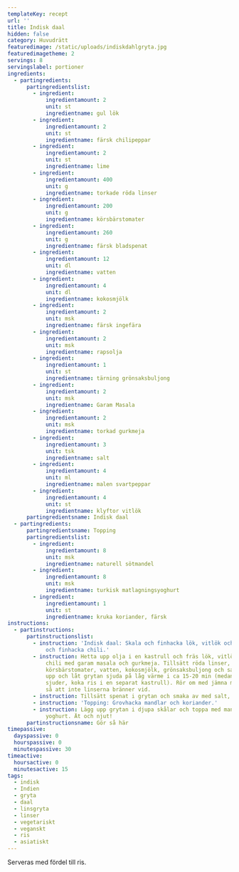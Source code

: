 ```yaml
---
templateKey: recept
url: ''
title: Indisk daal
hidden: false
category: Huvudrätt
featuredimage: /static/uploads/indiskdahlgryta.jpg
featuredimagetheme: 2
servings: 8
servingslabel: portioner
ingredients:
  - partingredients:
      partingredientslist:
        - ingredient:
            ingredientamount: 2
            unit: st
            ingredientname: gul lök
        - ingredient:
            ingredientamount: 2
            unit: st
            ingredientname: färsk chilipeppar
        - ingredient:
            ingredientamount: 2
            unit: st
            ingredientname: lime
        - ingredient:
            ingredientamount: 400
            unit: g
            ingredientname: torkade röda linser
        - ingredient:
            ingredientamount: 200
            unit: g
            ingredientname: körsbärstomater
        - ingredient:
            ingredientamount: 260
            unit: g
            ingredientname: färsk bladspenat
        - ingredient:
            ingredientamount: 12
            unit: dl
            ingredientname: vatten
        - ingredient:
            ingredientamount: 4
            unit: dl
            ingredientname: kokosmjölk
        - ingredient:
            ingredientamount: 2
            unit: msk
            ingredientname: färsk ingefära
        - ingredient:
            ingredientamount: 2
            unit: msk
            ingredientname: rapsolja
        - ingredient:
            ingredientamount: 1
            unit: st
            ingredientname: tärning grönsaksbuljong
        - ingredient:
            ingredientamount: 2
            unit: msk
            ingredientname: Garam Masala
        - ingredient:
            ingredientamount: 2
            unit: msk
            ingredientname: torkad gurkmeja
        - ingredient:
            ingredientamount: 3
            unit: tsk
            ingredientname: salt
        - ingredient:
            ingredientamount: 4
            unit: ml
            ingredientname: malen svartpeppar
        - ingredient:
            ingredientamount: 4
            unit: st
            ingredientname: klyftor vitlök
      partingredientsname: Indisk daal
  - partingredients:
      partingredientsname: Topping
      partingredientslist:
        - ingredient:
            ingredientamount: 8
            unit: msk
            ingredientname: naturell sötmandel
        - ingredient:
            ingredientamount: 8
            unit: msk
            ingredientname: turkisk matlagningsyoghurt
        - ingredient:
            ingredientamount: 1
            unit: st
            ingredientname: kruka koriander, färsk
instructions:
  - partinstructions:
      partinstructionslist:
        - instruction: 'Indisk daal: Skala och finhacka lök, vitlök och ingefära. Skölj
            och finhacka chili.'
        - instruction: Hetta upp olja i en kastrull och fräs lök, vitlök, ingefära och
            chili med garam masala och gurkmeja. Tillsätt röda linser, hela
            körsbärstomater, vatten, kokosmjölk, grönsaksbuljong och salt. Koka
            upp och låt grytan sjuda på låg värme i ca 15-20 min (medans det
            sjuder, koka ris i en separat kastrull). Rör om med jämna mellanrum
            så att inte linserna bränner vid.
        - instruction: Tillsätt spenat i grytan och smaka av med salt, peppar och limesaft.
        - instruction: 'Topping: Grovhacka mandlar och koriander.'
        - instruction: Lägg upp grytan i djupa skålar och toppa med mandlar, koriander och
            yoghurt. Ät och njut!
      partinstructionsname: Gör så här
timepassive:
  dayspassive: 0
  hourspassive: 0
  minutespassive: 30
timeactive:
  hoursactive: 0
  minutesactive: 15
tags:
  - indisk
  - Indien
  - gryta
  - daal
  - linsgryta
  - linser
  - vegetariskt
  - veganskt
  - ris
  - asiatiskt
---
```


S﻿erveras med fördel till ris.
